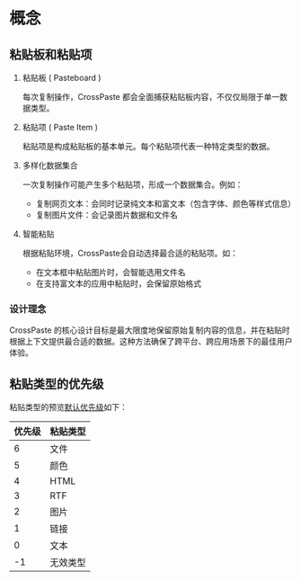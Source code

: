 # 概念

## 粘贴板和粘贴项

1. 粘贴板 ( Pasteboard )

   每次复制操作，CrossPaste 都会全面捕获粘贴板内容，不仅仅局限于单一数据类型。

2. 粘贴项 ( Paste Item )

   粘贴项是构成粘贴板的基本单元。每个粘贴项代表一种特定类型的数据。

3. 多样化数据集合

   一次复制操作可能产生多个粘贴项，形成一个数据集合。例如：

    - 复制网页文本：会同时记录纯文本和富文本（包含字体、颜色等样式信息）
    - 复制图片文件：会记录图片数据和文件名

4. 智能粘贴

   根据粘贴环境，CrossPaste会自动选择最合适的粘贴项。如：

    - 在文本框中粘贴图片时，会智能选用文件名
    - 在支持富文本的应用中粘贴时，会保留原始格式

### 设计理念
CrossPaste 的核心设计目标是最大限度地保留原始复制内容的信息，并在粘贴时根据上下文提供最合适的数据。这种方法确保了跨平台、跨应用场景下的最佳用户体验。

## 粘贴类型的优先级

粘贴类型的预览[默认优先级](https://github.com/CrossPaste/crosspaste-desktop/blob/main/app/src/commonMain/kotlin/com/crosspaste/db/paste/PasteType.kt)如下：

| 优先级 | 粘贴类型 |
|-----|------|
| 6   | 文件   |
| 5   | 颜色   |
| 4   | HTML |
| 3   | RTF  |
| 2   | 图片   |
| 1   | 链接   |
| 0   | 文本   |
| -1  | 无效类型 |